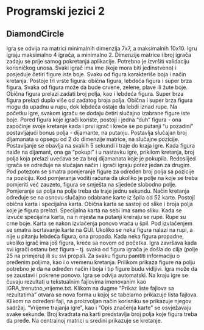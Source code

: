 # Programski jezici 2

## DiamondCircle

Igra se odvija na matrici minimalnih dimenzija 7x7, a maksimalnih 10x10. Igru igraju maksimalno 4 igrača, a minimalno 2. Dimenzije matrice i broj igrača zadaju se prije samog pokretanja aplikacije. Potrebno je izvršiti validaciju korisničkog unosa.
Svaki igrač ima ime (koje mora biti jedinstveno) i posjeduje četiri figure iste boje. Svaku od
figura karakteriše boja i način kretanja. Postoje tri vrste figura: obična figura, lebdeća figura i
super brza figura. Svaka od figura može da bude crvene, zelene, plave ili žute boje. Obična
figura prelazi zadati broj polja, kao i lebdeća figura. Super brza figura prelazi duplo više od
zadatog broja polja. Obična i super brza figura mogu da upadnu u rupu, dok lebdeća ostaje
da lebdi iznad rupe. Na početku igre, svakom igraču se dodaju četiri slučajno izabrane figure
iste boje.
Pored figura koje igrači koriste, postoji i jedna “duh” figura - ona započinje svoje kretanje
kada i prvi igrač i kreće se po putanji “u pozadini” postavljajući bonus polja - dijamante, na
putanju. Postavlja slučajan broj dijamanata u opsegu od 2 do dimenzije matrice, na slučajne
pozicije. Postavljanje se obavlja na svakih 5 sekundi i traje do kraja igre. Kada figura naiđe
na dijamant, ona ga “pokupi” i u nastavku igre, prikilom kretanja, broj polja koja prelazi
uvećava se za broj dijamanata koje je pokupila.
Redoslijed igrača se određuje na slučajan način i igrači igraju potez jedan za drugim. 
Pod potezom se smatra pomjeranje figure za određen broj polja sa pozicije na poziciju. Kod pomjeranja voditi računa da ukoliko
je polje na koje se treba pomjeriti već zauzeto, figura se smješta na sljedeće slobodno polje.
Pomjeranje sa polja na polje treba da traje jednu sekundu. Način kretanja određuje se na
osnovu slučajno odabrane karte iz špila od 52 karte. Postoji obična karta i specijalna karta.
Obična karta se sastoji od slike i broja polja koje je figura prelazi. Specijalna karta na sebi
ima samo sliku. Kada se izvuče specijalna karta, na n mjesta na putanji kreiraju se rupe.
Rupe su crne boje. Karta se nakon izvlačenja ponovo vraća u špil. Pod izvlačenjem se
smatra iscrtavanje karte na GUI. Ukoliko se neka figura nalazi na rupi, a nije u pitanju
lebdeća figura, ona propada. Kada neka figura propadne, ukoliko igrač ima još figura, kreće
sa novom od početka. Igra završava kada svi igrači ostanu bez figura – tj. svaka od figura
igrača je došla do cilja (polje 25 na primjeru) ili su svi propali. Za svaku figuru pamtiti
informaciju o pređenim poljima, kao i o vremenu kretanja. Prilikom prikaza figure na polju
potrebno je da na određen način i boja i tip figure budu vidljivi. Igra može da se zaustavi i
pokrene ponovo. Igra se odvija automatski. Na kraju igre se čuvaju rezultati u tekstualnim
fajlovima imenovanim kao IGRA_trenutno_vrijeme.txt.
Klikom na dugme “Prikaz liste fajlova sa rezultatima” otvara se nova forma u kojoj se
tabelarno prikazuje lista fajlova. Klikom na određeni fajl, na proizvoljan način korisniku se
prikazuje njegov sadržaj.
“Vrijeme trajanja igre”, kao i “Opis značenja karte” se osvježavaju svake sekunde. Broj
kvadrata na karti predstavlja broj polja koje figura treba da pređe. Na centralnoj matrici u
sredini prikazuje se kretanje.
